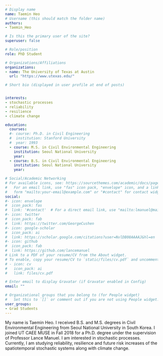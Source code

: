 ```yaml
---
# Display name
name: Taemin Heo
# Username (this should match the folder name)
authors:
- Taemin_Heo

# Is this the primary user of the site?
superuser: false

# Role/position
role: PhD Student

# Organizations/Affiliations
organizations:
- name: The University of Texas at Austin
  url: "https://www.utexas.edu/"

# Short bio (displayed in user profile at end of posts)


interests:
- stochastic processes
- reliability
- resilience
- climate change

education:
  courses:
  #- course: Ph.D. in Civil Engineering
  #  institution: Stanford University
  #  year: 1993
  - course: M.S. in Civil Environmental Engineering
    institution: Seoul National University
    year:
  - course: B.S. in Civil Environmental Engineering
    institution: Seoul National University
    year:

# Social/Academic Networking
# For available icons, see: https://sourcethemes.com/academic/docs/page-builder/#icons
#   For an email link, use "fas" icon pack, "envelope" icon, and a link in the
#   form "mailto:your-email@example.com" or "#contact" for contact widget.
social:
#- icon: envelope
#  icon_pack: fas
#  link: '#contact'  # For a direct email link, use "mailto:lmanuel@mail.utexas.edu".
#- icon: twitter
#  icon_pack: fab
#  link: https://twitter.com/GeorgeCushen
#- icon: google-scholar
#  icon_pack: ai
#  link: https://scholar.google.com/citations?user=NvlDB08AAAAJ&hl=en
#- icon: github
#  icon_pack: fab
#  link: https://github.com/lancemanuel
# Link to a PDF of your resume/CV from the About widget.
# To enable, copy your resume/CV to `static/files/cv.pdf` and uncomment the lines below.
# - icon: cv
#   icon_pack: ai
#   link: files/cv.pdf

# Enter email to display Gravatar (if Gravatar enabled in Config)
email: ""

# Organizational groups that you belong to (for People widget)
#   Set this to `[]` or comment out if you are not using People widget.
user_groups:
- Grad Students
---
```

My name is Taemin Heo. I received B.S. and M.S. degrees in Civil Environmental Engineering from Seoul National University in South Korea. I joined UT CAEE MUSE in Fall 2018 for a Ph.D. degree under the supervision of Professor Lance Manuel. I am interested in stochastic processes. Currently, I am studying reliability, resilience and future risk increases of the spatiotemporal stochastic systems along with climate change.
